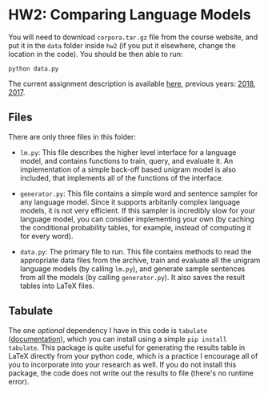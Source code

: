 # HW2: Comparing Language Models

You will need to download `corpora.tar.gz` file from the course website, and put it in the `data` folder inside `hw2` (if you put it elsewhere, change the location in the code). You should be then able to run:

 ```
 python data.py
 ```

The current assignment description is available [here](https://canvas.eee.uci.edu/courses/14385/assignments/270636), previous years: [2018](http://sameersingh.org/courses/statnlp/wi17/assignments.html#hw2), [2017](http://sameersingh.org/courses/statnlp/wi17/assignments.html#hw2).

## Files

There are only three files in this folder:

* `lm.py`: This file describes the higher level interface for a language model, and contains functions to train, query, and evaluate it. An implementation of a simple back-off based unigram model is also included, that implements all of the functions
of the interface.

* `generator.py`: This file contains a simple word and sentence sampler for any language model. Since it supports arbitarily complex language models, it is not very efficient. If this sampler is incredibly slow for your language model, you can consider implementing your own (by caching the conditional probability tables, for example, instead of computing it for every word).

* `data.py`: The primary file to run. This file contains methods to read the appropriate data files from the archive, train and evaluate all the unigram language models (by calling `lm.py`), and generate sample sentences from all the models (by calling `generator.py`). It also saves the result tables into LaTeX files.

## Tabulate

The one *optional* dependency I have in this code is `tabulate` ([documentation](https://pypi.python.org/pypi/tabulate)), which you can install using a simple `pip install tabulate`.
This package is quite useful for generating the results table in LaTeX directly from your python code, which is a practice I encourage all of you to incorporate into your research as well.
If you do not install this package, the code does not write out the results to file (there's no runtime error).
